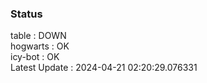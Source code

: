 ### Status


table : DOWN  
hogwarts : OK  
icy-bot : OK  
Latest Update : 2024-04-21 02:20:29.076331
